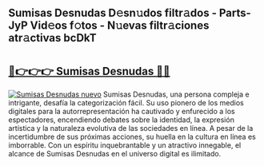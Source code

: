 ## Sumisas Desnudas D𝚎sn𝚞dos filtr𝚊dos - Parts-JyP Vid𝚎os f𝚘tos - N𝚞evas filtr𝚊ciones atr𝚊ctivas bcDkT

# <h2><a href="http://mb0gu8.tromn.icu/?c=Sumisas+Desnudas">🔗👉👉👉 Sumisas Desnudas 🔗🔗</a></h2>

[![Sumisas Desnudas nuevo](https://i.imgur.com/pEAQMta.gif)](http://mb0gu8.tromn.icu/?c=Sumisas+Desnudas)
Sumisas Desnudas, una persona compleja e intrigante, desafía la categorización fácil. Su uso pionero de los medios digitales para la autorrepresentación ha cautivado y enfurecido a los espectadores, encendiendo debates sobre la identidad, la expresión artística y la naturaleza evolutiva de las sociedades en línea. A pesar de la incertidumbre de sus próximas acciones, su huella en la cultura en línea es imborrable. Con un espíritu inquebrantable y un atractivo innegable, el alcance de Sumisas Desnudas en el universo digital es ilimitado.
